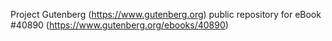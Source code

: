 Project Gutenberg (https://www.gutenberg.org) public repository for eBook #40890 (https://www.gutenberg.org/ebooks/40890)
